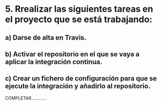 # 5. Rrealizar las siguientes tareas en el proyecto que se está trabajando:
## a)  Darse de alta en Travis.
## b) Activar el repositorio en el que se vaya a aplicar la integración continua.
## c) Crear un fichero de configuración para que se ejecute la integración y añadirlo al repositorio.

COMPLETAR............